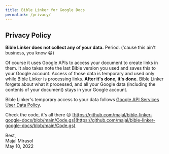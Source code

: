 ```yaml
---
title: Bible Linker for Google Docs
permalink: /privacy/
---
```


## Privacy Policy

**Bible Linker does not collect any of your data.** Period. ('cause this ain't business, you know 😁)

Of course it uses Google APIs to access your document to create links in them. It also takes note the last Bible version you used and saves this to your Google account. Access of those data is temporary and used only while Bible Linker is processing links. **After it's done, it's done.** Bible Linker forgets about what it processed, and all your Google data (including the contents of your document) stays in your Google account.

Bible Linker's temporary access to your data follows [Google API Services User Data Policy](https://developers.google.com/terms/api-services-user-data-policy).

Check the code, it's all there 😉 [https://github.com/majal/bible-linker-google-docs/blob/main/Code.gs](https://github.com/majal/bible-linker-google-docs/blob/main/Code.gs)

Best,\
Majal Mirasol\
May 10, 2022
